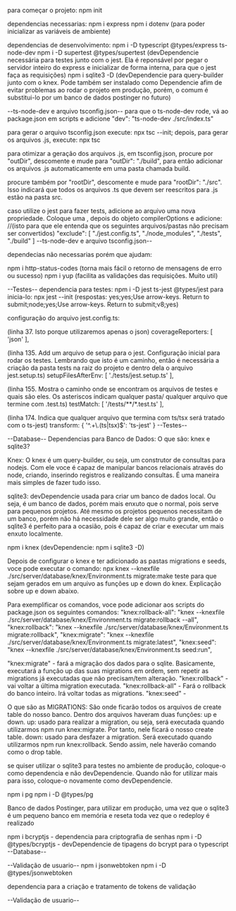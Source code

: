 para começar o projeto: npm init

dependencias necessarias: 
 npm i express
 npm i dotenv (para poder inicializar as variáveis de ambiente)

dependencias de desenvolvimento: 
 npm i -D typescript @types/express ts-node-dev
 npm i -D supertest @types/supertest (devDependencie necessária para testes junto com o jest. Ela é reponsável por pegar o servidor inteiro do express e inicializar de forma interna, para que o jest faça as requisições)
 npm i sqlite3 -D (devDependencie para query-builder junto com o knex. Pode também ser instalado como Dependencie afim de evitar problemas ao rodar o projeto em produção, porém, o comum é substitui-lo por um banco de dados postinger no futuro)


--ts-node-dev e arquivo tsconfig.json--
para que o ts-node-dev rode, vá ao package.json em scripts e adicione "dev": "ts-node-dev ./src/index.ts"

para gerar o arquivo tsconfig.json execute: npx tsc --init; depois, para gerar os arquivos .js, execute: npx tsc

 para otimizar a geração dos arquivos .js, em tsconfig.json, procure por "outDir", descomente e mude para "outDir": "./build", para então adicionar os arquivos .js automaticamente em uma pasta chamada build.

 procure também por "rootDir", descomente e mude para "rootDir": "./src". Isso indicará que todos os arquivos .ts que devem ser reescritos para .js estão na pasta src.

 caso utilize o jest para fazer tests, adicione ao arquivo uma nova propriedade. Coloque uma , depois do objeto compilerOptions e adicione:
 //(isto para que ele entenda que os seguintes arquivos/pastas não precisam ser convertidos)
 "exclude": [
    "./jest.config.ts",
    "./node_modules",
    "./tests",
    "./build"
  ]
--ts-node-dev e arquivo tsconfig.json--

dependecias não necessarias porém que ajudam:

 npm i http-status-codes (torna mais fácil o retorno de mensagens de erro ou sucesso)
 npm i yup (facilita as validações das requisições. Muito util)


--Testes--
dependencia para testes:
 npm i -D jest ts-jest @types/jest
 para inicia-lo: npx jest --init (respostas: yes;yes;Use arrow-keys. Return to submit;node;yes;Use arrow-keys. Return to submit;v8;yes)

 configuração do arquivo jest.config.ts:

  (linha 37. Isto porque utilizaremos apenas o json)
  coverageReporters: [
   'json'
  ],

  (linha 135. Add um arquivo de setup para o jest. Configuração inicial para rodar os testes. Lembrando que isto é um caminho, então é necessária a criação da pasta tests na raiz do projeto e dentro dela o arquivo jest.setup.ts)
  setupFilesAfterEnv: [
    './tests/jest.setup.ts'
  ],

  (linha 155. Mostra o caminho onde se encontram os arquivos de testes e quais são eles. Os asteriscos indicam qualquer pasta/ qualquer arquivo que termine com .test.ts)
  testMatch: [
    '<rootDir>/tests/**/*.test.ts'
  ],

  (linha 174. Indica que qualquer arquivo que termina com ts/tsx será tratado com o ts-jest)
  transform: {
    '^.+\\.(ts|tsx)$': 'ts-jest'
  }
--Testes--

--Database--
Dependencias para Banco de Dados:
 O que são: knex e sqlite3?

 Knex: O knex é um query-builder, ou seja, um construtor de consultas para nodejs. Com ele voce é capaz de manipular bancos relacionais através do node, criando, inserindo registros e realizando consultas. É uma maneira mais simples de fazer tudo isso.

 sqlite3: devDependencie usada para criar um banco de dados local. Ou seja, é um banco de dados, porém mais enxuto que o normal, pois serve para pequenos projetos. Até mesmo os projetos pequenos necessitam de um banco, porém não há necessidade dele ser algo muito grande, então o sqlite3 é perfeito para a ocasião, pois é capaz de criar e executar um mais enxuto localmente.

 npm i knex (devDependencie: npm i sqlite3 -D)

 Depois de configurar o knex e ter adicionado as pastas migrations e seeds, voce pode executar o comando:
 npx knex --knexfile ./src/server/database/knex/Environment.ts migrate:make teste
 para que sejam gerados em um arquivo as funções up e down do knex. Explicação sobre up e down abaixo.

 Para exemplificar os comandos, voce pode adicionar aos scripts do package.json os seguintes comandos:
  "knex:rollback-all": "knex --knexfile ./src/server/database/knex/Environment.ts migrate:rollback --all",
  "knex:rollback": "knex --knexfile ./src/server/database/knex/Environment.ts migrate:rollback",
  "knex:migrate": "knex --knexfile ./src/server/database/knex/Environment.ts migrate:latest",
  "knex:seed": "knex --knexfile ./src/server/database/knex/Environment.ts seed:run",

  "knex:migrate" - fará a migração dos dados para o sqlite. Basicamente, executará a função up das suas migrations em ordem, sem repetir as migrations já executadas que não precisam/tem alteração.
  "knex:rollback" - vai voltar a última migration executada.
  "knex:rollback-all" - Fará o rollback do banco inteiro. Irá voltar todas as migrations.
  "knex:seed" - 

 O que são as MIGRATIONS: São onde ficarão todos os arquivos de create table do nosso banco. Dentro dos arquivos haveram duas funções: up e down.
 up: usado para realizar a migration, ou seja, será executada quando utilizarmos npm run knex:migrate. Por tanto, nele ficará o nosso create table.
 down: usado para desfazer a migration. Será executado quando utilizarmos npm run knex:rollback. Sendo assim, nele haverão comando como o drop table.

 se quiser utilizar o sqlite3 para testes no ambiente de produção, coloque-o como dependencia e não devDependencie. Quando não for utilizar mais para isso, coloque-o novamente como devDependencie.

 npm i pg
 npm i -D @types/pg
 
  Banco de dados Postinger, para utilizar em produção, uma vez que o sqlite3 é um pequeno banco em memória e reseta toda vez que o redeploy é realizado


 npm i bcryptjs - dependencia para criptografia de senhas
 npm i -D @types/bcryptjs - devDependencie de tipagens do bcrypt para o typescript
--Database--

--Validação de usuario--
npm i jsonwebtoken
npm i -D @types/jsonwebtoken

dependencia para a criação e tratamento de tokens de validação

--Validação de usuario--